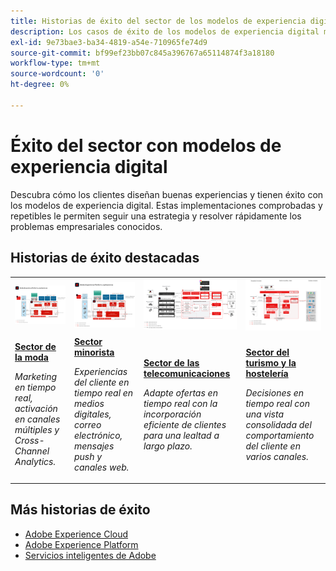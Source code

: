 ```yaml
---
title: Historias de éxito del sector de los modelos de experiencia digital
description: Los casos de éxito de los modelos de experiencia digital muestran cómo varias sectores están obteniendo valor empresarial con las aplicaciones de Adobe Experience Cloud, con tecnología de Adobe Experience Platform.
exl-id: 9e73bae3-ba34-4819-a54e-710965fe74d9
source-git-commit: bf99ef23bb07c845a396767a65114874f3a18180
workflow-type: tm+mt
source-wordcount: '0'
ht-degree: 0%

---
```


# Éxito del sector con modelos de experiencia digital

Descubra cómo los clientes diseñan buenas experiencias y tienen éxito con los modelos de experiencia digital. Estas implementaciones comprobadas y repetibles le permiten seguir una estrategia y resolver rápidamente los problemas empresariales conocidos.

## Historias de éxito destacadas

<table style="table-layout:fixed">
<tr>
  <td>
    <a href="https://experienceleague.adobe.com/docs/blueprints-learn/architecture/vertical-blueprints/apparel.html?lang=es"><img alt="imagen en miniatura del sector de la moda, con activación de audiencias, customer journey analytics y modelos de recorrido del cliente" src="../experience-platform/assets/aep+apps_vertical.svg" /></a>
    </td>
  <td>
    <a href="https://experienceleague.adobe.com/docs/blueprints-learn/architecture/vertical-blueprints/retail.html?lang=es"><img alt="imagen en miniatura del sector minorista con activación con datos en línea y sin conexión, y modelos de Journey Optimizer" src="../experience-platform/assets/aep+apps_vertical.svg" /></a>

</td>
  <td>
    <a href="https://experienceleague.adobe.com/docs/blueprints-learn/architecture/vertical-blueprints/telecommunications.html?lang=es"><img alt="imagen en miniatura del modelo de Journey Optimizer" src="../customer-journeys/assets/ajo-architecture.svg" /></a>
  </td>
  <td>
    <a href="https://experienceleague.adobe.com/docs/blueprints-learn/architecture/vertical-blueprints/travel-hospitality.html?lang=es"><img alt="imagen en miniatura de activación con datos en línea y sin conexión" src="../audience-activation/assets/known_activation.svg" /></a>
  </td>
</tr>
<tr>
  <td>
    <div><a href="https://experienceleague.adobe.com/docs/blueprints-learn/architecture/vertical-blueprints/apparel.html?lang=es"><strong>Sector de la moda</strong></a></div>
    <p><em>Marketing en tiempo real, activación en canales múltiples y Cross-Channel Analytics.</em></p>
  </td>
  <td>
    <div><a href="https://experienceleague.adobe.com/docs/blueprints-learn/architecture/vertical-blueprints/retail.html?lang=es"><strong>Sector minorista</strong></a></div>
    <p><em>Experiencias del cliente en tiempo real en medios digitales, correo electrónico, mensajes push y canales web.</em></p>
  </td>
  <td>
    <div><a href="https://experienceleague.adobe.com/docs/blueprints-learn/architecture/vertical-blueprints/telecommunications.html?lang=es"><strong>Sector de las telecomunicaciones</strong></a></div>
    <p><em>Adapte ofertas en tiempo real con la incorporación eficiente de clientes para una lealtad a largo plazo.</em></p>
  </td>
  <td>
    <div><a href="https://experienceleague.adobe.com/docs/blueprints-learn/architecture/vertical-blueprints/travel-hospitality.html?lang=es"><strong>Sector del turismo y la hostelería</strong></a></div>
    <p><em>Decisiones en tiempo real con una vista consolidada del comportamiento del cliente en varios canales.</em></p>
  </td>
</tr>
</table>

## Más historias de éxito

* <a href="https://business.adobe.com/customer-success-stories/index.html?Products+%26+Services=Experience">Adobe Experience Cloud</a>
* <a href="https://business.adobe.com/customer-success-stories/index.html?Products+%26+Services=Experience+Platform">Adobe Experience Platform</a>
* <a href="https://business.adobe.com/customer-success-stories/index.html?Products+%26+Services=Intelligent+Services">Servicios inteligentes de Adobe</a>

